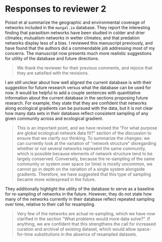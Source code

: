 # Responses to reviewer 2

Poisot et al summarize the geographic and environmental coverage of networks
included in the `mangal.io` database. They report the interesting finding that
parasitism networks have been studied in colder and drier climates; mutualism
networks in wetter climates; and that predation networks display less of a bias.
I reviewed this manuscript previously, and have found that the authors did a
commendable job addressing most of my concerns. The manuscript now presents
much more realistic suggestions for utility of the database and future
directions.

> We thank the reviewer for their previous comments, and rejoice that they are
> satisfied with the revisions.

I am still unclear about how well aligned the current database is with their
suggestion for future research versus what the database can be used for now. It
would be helpful to add a couple sentences with quantitative information about
the current database in the sections proposing future research. For example,
they state that they are confident that networks along ecological gradients can
be pursued with the data, but it is not clear how many data sets in their
database reflect consistent sampling of any given community across and
ecological gradient.

> This is an important point, and we have revised the "For what purpose are
> global ecological network data fit?" section of the discussion to ensure that
> we clarify our thinking. To summarize the changes: we can currently look at
> the variation of "network structure" disregarding whether or not several
> networks represent the same community, which is possible because elements of
> network structure tend to be largely conserved. Conversely, because the
> re-sampling of the same community or system over space (or time) is mostly
> uncommon, we cannot go in depth on the variation of a single system alongside
> gradients. Therefore, we have suggested that this type of sampling became more
> widespread in the future.

They additionally highlight the utility of the database to serve as a baseline
for re-sampling of networks in the future. However, they do not state how many
of the networks currently in their database reflect repeated sampling over time,
relative to their call for resampling.

> Very few of the networks are actual re-sampling, which we have now clarified
> in the section "What problems would more data solve?". If anything, we are
> confident that this strengthens the call for increased curation and archival
> of existing dataset, which would allow space-for-time substitutions in the
> absence of resampled datasets.